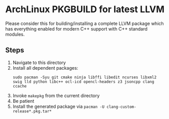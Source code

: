 # ArchLinux PKGBUILD for latest LLVM

Please consider this for building/installing a complete LLVM package which has
everything enabled for modern C++ support with C++ standard modules.

## Steps

1. Navigate to this directory
2. Install all dependent packages:
   ```
   sudo pacman -Syu git cmake ninja libffi libedit ncurses libxml2 swig lld python libc++ ocl-icd opencl-headers z3 jsoncpp clang ccache
   ```
3. Invoke `makepkg` from the current directory
4. Be patient
5. Install the generated package via `pacman -U clang-custom-release*.pkg.tar*`
